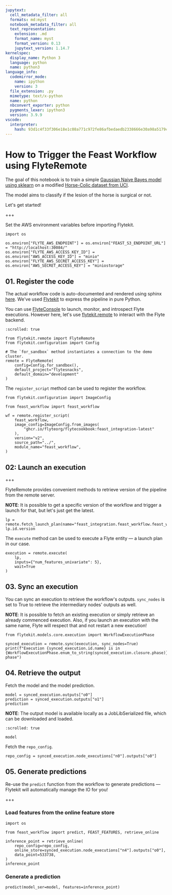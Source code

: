 ```yaml
---
jupytext:
  cell_metadata_filter: all
  formats: md:myst
  notebook_metadata_filter: all
  text_representation:
    extension: .md
    format_name: myst
    format_version: 0.13
    jupytext_version: 1.14.7
kernelspec:
  display_name: Python 3
  language: python
  name: python3
language_info:
  codemirror_mode:
    name: ipython
    version: 3
  file_extension: .py
  mimetype: text/x-python
  name: python
  nbconvert_exporter: python
  pygments_lexer: ipython3
  version: 3.9.9
vscode:
  interpreter:
    hash: 93d1c4f33f306e18e1c08a771c972fe86afbedaedb2338666e30a98a5179caac
---
```


# How to Trigger the Feast Workflow using FlyteRemote

The goal of this notebook is to train a simple [Gaussian Naive Bayes model using sklearn](https://scikit-learn.org/stable/modules/generated/sklearn.naive_bayes.GaussianNB.html) on a modified [Horse-Colic dataset from UCI](https://archive.ics.uci.edu/ml/datasets/Horse+Colic).

The model aims to classify if the lesion of the horse is surgical or not.

Let's get started!

+++

Set the AWS environment variables before importing Flytekit.

```{code-cell} ipython3
import os

os.environ["FLYTE_AWS_ENDPOINT"] = os.environ["FEAST_S3_ENDPOINT_URL"] = "http://localhost:30084/"
os.environ["FLYTE_AWS_ACCESS_KEY_ID"] = os.environ["AWS_ACCESS_KEY_ID"] = "minio"
os.environ["FLYTE_AWS_SECRET_ACCESS_KEY"] = os.environ["AWS_SECRET_ACCESS_KEY"] = "miniostorage"
```

## 01. Register the code

The actual workflow code is auto-documented and rendered using sphinx [here](https://docs.flyte.org/projects/cookbook/en/latest/auto/case_studies/feature_engineering/feast_integration/index.html). We've used [Flytekit](https://docs.flyte.org/projects/flytekit/en/latest/) to express the pipeline in pure Python.

You can use [FlyteConsole](https://github.com/flyteorg/flyteconsole) to launch, monitor, and introspect Flyte executions. However here, let's use [flytekit.remote](https://docs.flyte.org/projects/flytekit/en/latest/design/control_plane.html) to interact with the Flyte backend.

```{code-cell} ipython3
:scrolled: true

from flytekit.remote import FlyteRemote
from flytekit.configuration import Config

# The `for_sandbox` method instantiates a connection to the demo cluster.
remote = FlyteRemote(
    config=Config.for_sandbox(),
    default_project="flytesnacks",
    default_domain="development"
)
```

The ``register_script`` method can be used to register the workflow.

```{code-cell} ipython3
from flytekit.configuration import ImageConfig

from feast_workflow import feast_workflow

wf = remote.register_script(
    feast_workflow,
    image_config=ImageConfig.from_images(
        "ghcr.io/flyteorg/flytecookbook:feast_integration-latest"
    ),
    version="v2",
    source_path="../",
    module_name="feast_workflow",
)
```

## 02: Launch an execution

+++

FlyteRemote provides convenient methods to retrieve version of the pipeline from the remote server.

**NOTE**: It is possible to get a specific version of the workflow and trigger a launch for that, but let's just get the latest.

```{code-cell} ipython3
lp = remote.fetch_launch_plan(name="feast_integration.feast_workflow.feast_workflow")
lp.id.version
```

The ``execute`` method can be used to execute a Flyte entity — a launch plan in our case.

```{code-cell} ipython3
execution = remote.execute(
    lp,
    inputs={"num_features_univariate": 5},
    wait=True
)
```

## 03. Sync an execution

You can sync an execution to retrieve the workflow's outputs. ``sync_nodes`` is set to True to retrieve the intermediary nodes' outputs as well.

**NOTE**: It is possible to fetch an existing execution or simply retrieve an already commenced execution. Also, if you launch an execution with the same name, Flyte will respect that and not restart a new execution!

```{code-cell} ipython3
from flytekit.models.core.execution import WorkflowExecutionPhase

synced_execution = remote.sync(execution, sync_nodes=True)
print(f"Execution {synced_execution.id.name} is in {WorkflowExecutionPhase.enum_to_string(synced_execution.closure.phase)} phase")
```

## 04. Retrieve the output

Fetch the model and the model prediction.

```{code-cell} ipython3
model = synced_execution.outputs["o0"]
prediction = synced_execution.outputs["o1"]
prediction
```

**NOTE**: The output model is available locally as a JobLibSerialized file, which can be downloaded and loaded.

```{code-cell} ipython3
:scrolled: true

model
```

Fetch the ``repo_config``.

```{code-cell} ipython3
repo_config = synced_execution.node_executions["n0"].outputs["o0"]
```

## 05. Generate predictions

Re-use the `predict` function from the workflow to generate predictions — Flytekit will automatically manage the IO for you!

+++

### Load features from the online feature store

```{code-cell} ipython3
import os

from feast_workflow import predict, FEAST_FEATURES, retrieve_online

inference_point = retrieve_online(
    repo_config=repo_config,
    online_store=synced_execution.node_executions["n4"].outputs["o0"],
    data_point=533738,
)
inference_point
```

### Generate a prediction

```{code-cell} ipython3
predict(model_ser=model, features=inference_point)
```
